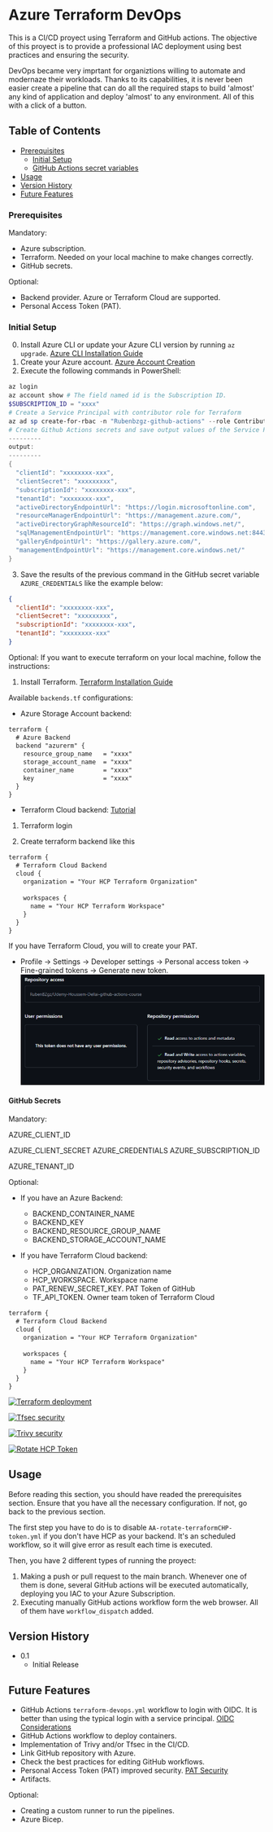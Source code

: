 # Azure Terraform DevOps

This is a CI/CD proyect using Terraform and GitHub actions. 
The objective of this proyect is to provide a professional IAC deployment using best practices
and ensuring the security.

DevOps became very imprtant for organiztions willing to automate and modernaze their workloads. Thanks to its capabilities, it is never been easier create a pipeline that can do all the required staps to build 'almost' any kind of application and deploy 'almost' to any environment. All of this with a click of a button.


## Table of Contents
* [Prerequisites](#prerequisites)
  * [Initial Setup](#initial-setup)
  * [GitHub Actions secret variables](#github-secrets)
* [Usage](#usage)
* [Version History](#version-history)
* [Future Features](#future-features)
<!-- 
* [Customizing](#customizing)
  * [inputs](#inputs)
  * [Environment variables](#environment-variables)
  * [Trivy config file](#trivy-config-file)
-->

### Prerequisites
Mandatory: 
* Azure subscription. 
* Terraform. Needed on your local machine to make changes correctly.
* GitHub secrets. 

Optional:
* Backend provider. Azure or Terraform Cloud are supported.
* Personal Access Token (PAT). 

### Initial Setup
0. Install Azure CLI or update your Azure CLI version by running `az upgrade`. [Azure CLI Installation Guide](https://learn.microsoft.com/en-us/cli/azure/install-azure-cli)
1. Create your Azure account. [Azure Account Creation](https://azure.microsoft.com/en-us/get-started/azure-portal/)
2. Execute the following commands in PowerShell:
```powershell
az login
az account show # The field named id is the Subscription ID.
$SUBSCRIPTION_ID = "xxxx"
# Create a Service Principal with contributor role for Terraform
az ad sp create-for-rbac -n "Rubenbzgz-github-actions" --role Contributor --scope /subscriptions/$SUBSCRIPTION_ID --sdk-auth
# Create Github Actions secrets and save output values of the Service Principal: secrets.AZURE_CLIENT_ID, secrets.AZURE_CLIENT_SECRET, secrets.AZURE_SUBSCRIPTION_ID, secrets.AZURE_TENANT_ID 
---------
output:
---------
{
  "clientId": "xxxxxxxx-xxx",
  "clientSecret": "xxxxxxxxx",
  "subscriptionId": "xxxxxxxx-xxx",
  "tenantId": "xxxxxxxx-xxx",
  "activeDirectoryEndpointUrl": "https://login.microsoftonline.com",
  "resourceManagerEndpointUrl": "https://management.azure.com/",
  "activeDirectoryGraphResourceId": "https://graph.windows.net/",
  "sqlManagementEndpointUrl": "https://management.core.windows.net:8443/",
  "galleryEndpointUrl": "https://gallery.azure.com/",
  "managementEndpointUrl": "https://management.core.windows.net/"
}
```

3. Save the results of the previous command in the GitHub secret variable `AZURE_CREDENTIALS` like the example below:
```json
{
  "clientId": "xxxxxxxx-xxx",
  "clientSecret": "xxxxxxxxx",
  "subscriptionId": "xxxxxxxx-xxx",
  "tenantId": "xxxxxxxx-xxx"
}
```


Optional:
If you want to execute terraform on your local machine, follow the instructions:
1. Install Terraform. [Terraform Installation Guide](https://developer.hashicorp.com/terraform/tutorials/aws-get-started/install-cli#install-cli)

Available `backends.tf` configurations:
- Azure Storage Account backend:
```hcl
terraform {
  # Azure Backend
  backend "azurerm" {
    resource_group_name   = "xxxx"
    storage_account_name  = "xxxx"
    container_name        = "xxxx"
    key                   = "xxxx"
  } 
}
```

- Terraform Cloud backend:
[Tutorial](https://developer.hashicorp.com/terraform/language/backend/remote)
1. Terraform login
<!-- 
2. cd tfc-getting-started 
3. scripts/setup.sh -->
2. Create terraform backend like this
```
terraform {
  # Terraform Cloud Backend
  cloud {
    organization = "Your HCP Terraform Organization"

    workspaces {
      name = "Your HCP Terraform Workspace"
    }
  }
}
```

If you have Terraform Cloud, you will to create your PAT.
* Profile -> Settings -> Developer settings -> Personal access token -> Fine-grained tokens -> Generate new token.
![PAT Permissions](/Readmes/Images/PAT%20permissions.PNG)


#### GitHub Secrets 
Mandatory:
<!-- Comprobar OICD para quitarlo -->
AZURE_CLIENT_ID
<!-- Comprobar OICD para quitarlo -->
AZURE_CLIENT_SECRET
AZURE_CREDENTIALS
AZURE_SUBSCRIPTION_ID
<!-- Comprobar OICD para quitarlo -->
AZURE_TENANT_ID


Optional:
* If you have an Azure Backend:
  - BACKEND_CONTAINER_NAME
  - BACKEND_KEY
  - BACKEND_RESOURCE_GROUP_NAME
  - BACKEND_STORAGE_ACCOUNT_NAME


* If you have Terraform Cloud backend:
  - HCP_ORGANIZATION. Organization name
  - HCP_WORKSPACE. Workspace name
  - PAT_RENEW_SECRET_KEY. PAT Token of GitHub
  - TF_API_TOKEN. Owner team token of Terraform Cloud
```hcl
terraform {
  # Terraform Cloud Backend
  cloud {
    organization = "Your HCP Terraform Organization"

    workspaces {
      name = "Your HCP Terraform Workspace"
    }
  }
}
```




[![Terraform deployment](https://github.com/RubenBZgz/Udemy-Houssem-Dellai-github-actions-course/actions/workflows/terraform-devops.yml/badge.svg)](https://github.com/RubenBZgz/Udemy-Houssem-Dellai-github-actions-course/actions/workflows/terraform-devops.yml)

[![Tfsec security](https://github.com/RubenBZgz/Udemy-Houssem-Dellai-github-actions-course/actions/workflows/AA-tfsec.yml/badge.svg)](https://github.com/RubenBZgz/Udemy-Houssem-Dellai-github-actions-course/actions/workflows/AA-tfsec.yml)

[![Trivy security](https://github.com/RubenBZgz/Udemy-Houssem-Dellai-github-actions-course/actions/workflows/AA-trivy.yml/badge.svg)](https://github.com/RubenBZgz/Udemy-Houssem-Dellai-github-actions-course/actions/workflows/AA-trivy.yml)

[![Rotate HCP Token](https://github.com/RubenBZgz/Udemy-Houssem-Dellai-github-actions-course/actions/workflows/AA-rotate-terraformHCP-token.yml/badge.svg)](https://github.com/RubenBZgz/Udemy-Houssem-Dellai-github-actions-course/actions/workflows/AA-rotate-terraformHCP-token.yml)


## Usage
Before reading this section, you should have readed the prerequisites section. Ensure that you have all the necessary configuration. If not, go back to the previous section.

The first step you have to do is to disable `AA-rotate-terraformCHP-token.yml` if you don't have HCP as your backend. 
It's an scheduled workflow, so it will give error as result each time is executed.

Then, you have 2 different types of running the proyect:
1. Making a push or pull request to the main branch. Whenever one of them is done, several GitHub actions will be executed automatically, deploying you IAC to your Azure Subscription.
2. Executing manually GitHub actions workflow form the web browser. All of them have `workflow_dispatch` added.



## Version History

* 0.1
  * Initial Release


## Future Features
* GitHub Actions `terraform-devops.yml` workflow to login with OIDC. It is better than using the typical login with a service principal.
  [OIDC Considerations](https://learn.microsoft.com/en-us/entra/workload-id/workload-identity-federation-create-trust?pivots=identity-wif-apps-methods-azcli#important-considerations-and-restrictions)
* GitHub Actions workflow to deploy containers.
* Implementation of Trivy and/or Tfsec in the CI/CD.
* Link GitHub repository with Azure. 
* Check the best practices for editing GitHub workflows.
* Personal Access Token (PAT) improved security. [PAT Security](https://docs.github.com/en/authentication/keeping-your-account-and-data-secure/managing-your-personal-access-tokens)
* Artifacts.

Optional:
* Creating a custom runner to run the pipelines.
* Azure Bicep.